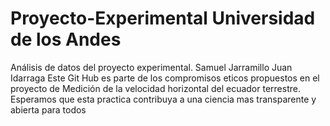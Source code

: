 # Proyecto-Experimental Universidad de los Andes
Análisis de datos del proyecto experimental.
Samuel Jarramillo
Juan Idarraga
Este Git Hub es parte de los compromisos eticos propuestos en el proyecto de Medición de la velocidad horizontal del ecuador terrestre. Esperamos que esta practica contribuya a una ciencia mas transparente y abierta para todos
